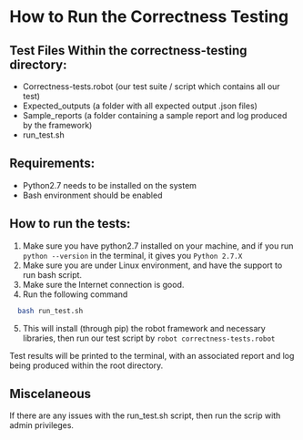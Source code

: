 # How to Run the Correctness Testing

## Test Files Within the correctness-testing directory:
* Correctness-tests.robot (our test suite / script which contains all our test)
* Expected_outputs (a folder with all expected output .json files)
* Sample_reports (a folder containing a sample report and log produced by the framework)
* run_test.sh

##  Requirements:
* Python2.7 needs to be installed on the system
* Bash environment should be enabled

## How to run the tests:
1. Make sure you have python2.7 installed on your machine, and
if you run `python --version` in the terminal, it gives you
`Python 2.7.X`
2. Make sure you are under Linux environment, and have the support to run bash script.
3. Make sure the Internet connection is good.
4. Run the following command
```bash
  bash run_test.sh
```
5. This will install (through pip) the robot framework and necessary libraries, then run our test script by `robot correctness-tests.robot`

Test results will be printed to the terminal, with an associated report and log being produced within the root directory. 
## Miscelaneous
If there are any issues with the run_test.sh script, then run the scrip with admin privileges.
